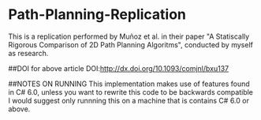 # Path-Planning-Replication

This is a replication performed by Muñoz et al. in their paper "A Statiscally Rigorous Comparison of 2D Path Planning Algoritms", 
conducted by myself as research.

##DOI for above article
DOI:http://dx.doi.org/10.1093/comjnl/bxu137

##NOTES ON RUNNING
This implementation makes use of features found in C# 6.0, unless you want to rewrite this code to be backwards compatible
I would suggest only runnning this on a machine that is contains C# 6.0 or above.
